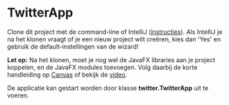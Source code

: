 TwitterApp
===================================

Clone dit project met de command-line of IntelliJ ([instructies](https://www.jetbrains.com/help/idea/manage-projects-hosted-on-github.html#clone-from-GitHub)). Als IntelliJ je na het klonen vraagt of je een nieuw project wilt creëren, kies dan 'Yes' en gebruik de default-instellingen van de wizard!     

**Let op:** Na het klonen, moet je nog wel de JavaFX libraries aan je project koppelen, en de JavaFX modules toevoegen. Volg daarbij de korte handleiding op [Canvas](https://canvas.hu.nl/courses/14483/pages/installatiehandleiding-javafx) of bekijk de [video](https://canvas.hu.nl/courses/14483/pages/javafx-project-clonen-en-configureren).

De applicatie kan gestart worden door klasse **twitter.TwitterApp** uit te voeren.  